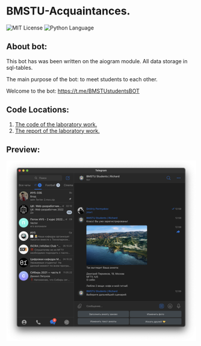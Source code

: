 # BMSTU-Acquaintances.
<img src="https://img.shields.io/github/license/DimaPermyakov/IU5?color=brightgreen" alt="MIT License"> <img src="https://img.shields.io/badge/language-Python-green.svg" alt="Python Language">

## About bot:
This bot has was been written on the aiogram module. All data storage in sql-tables.

The main purpose of the bot: to meet students to each other.

Welcome to the bot: https://t.me/BMSTUstudentsBOT

## Code Locations:
1. [The code of the laboratory work.](https://github.com/IUT-BOT/BMSTU-Acquaintances/blob/main/BMSTU-Acquaintances/main.py)
2. [The report of the laboratory work.](#)


## Preview:
![photo](BMSTU-Acquaintances/data/screens/%D0%A1%D0%BD%D0%B8%D0%BC%D0%BE%D0%BA%20%D1%8D%D0%BA%D1%80%D0%B0%D0%BD%D0%B0%202022-11-07%20%D0%B2%2013.00.17.png)
